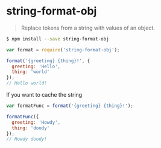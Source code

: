 # string-format-obj
> Replace tokens from a string with values of an object.

```sh
$ npm install --save string-format-obj
```
```js
var format = require('string-format-obj');

format('{greeting} {thing}!', {
  greeting: 'Hello',
  thing: 'world'
});
// Hello world!
```

If you want to cache the string

```js
var formatFunc = format('{greeting} {thing}!');

formatFunc({
  greeting: 'Howdy',
  thing: 'doody'
});
// Howdy doody!
```